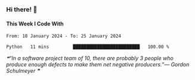 ### Hi there! 👋

#### This Week I Code With
<!--START_SECTION:waka-->

```txt
From: 18 January 2024 - To: 25 January 2024

Python   11 mins         █████████████████████████   100.00 %
```

<!--END_SECTION:waka-->

<!--STARTS_HERE_QUOTE_README-->
<i>❝“In a software project team of 10, there are probably 3 people who produce enough defects to make them net negative producers.”— Gordon Schulmeyer   ❞</i>
<!--ENDS_HERE_QUOTE_README-->
